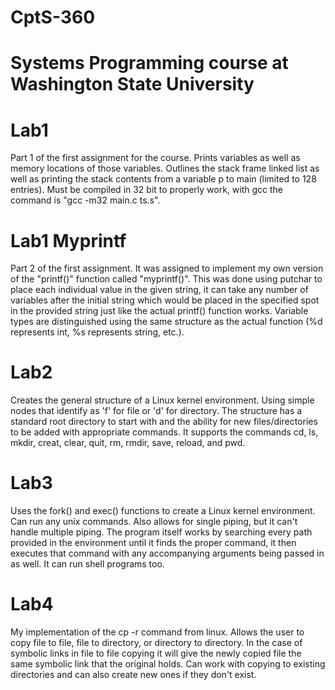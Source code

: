 # CptS-360
# Systems Programming course at Washington State University

# Lab1
Part 1 of the first assignment for the course. Prints variables as well as memory locations of those variables. Outlines the stack frame linked list as well as printing the stack contents from a variable p to main (limited to 128 entries). Must be compiled in 32 bit to properly work, with gcc the command is "gcc -m32 main.c ts.s".

# Lab1 Myprintf
Part 2 of the first assignment. It was assigned to implement my own version of the "printf()" function called "myprintf()". This was done using putchar to place each individual value in the given string, it can take any number of variables after the initial string which would be placed in the specified spot in the provided string just like the actual printf() function works. Variable types are distinguished using the same structure as the actual function (%d represents int, %s represents string, etc.).

# Lab2
Creates the general structure of a Linux kernel environment. Using simple nodes that identify as 'f' for file or 'd' for directory. The structure has a standard root directory to start with and the ability for new files/directories to be added with appropriate commands. It supports the commands cd, ls, mkdir, creat, clear, quit, rm, rmdir, save, reload, and pwd.

# Lab3
Uses the fork() and exec() functions to create a Linux kernel environment. Can run any unix commands. Also allows for single piping, but it can't handle multiple piping. The program itself works by searching every path provided in the environment until it finds the proper command, it then executes that command with any accompanying arguments being passed in as well. It can run shell programs too. 

# Lab4
My implementation of the cp -r command from linux. Allows the user to copy file to file, file to directory, or directory to directory. In the case of symbolic links in file to file copying it will give the newly copied file the same symbolic link that the original holds. Can work with copying to existing directories and can also create new ones if they don't exist.
